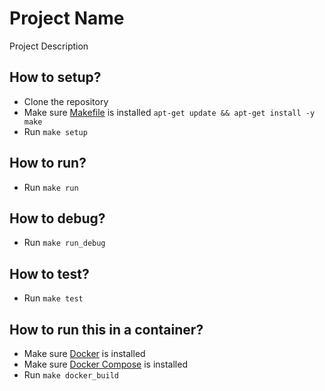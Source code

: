 # Project Name

Project Description

## How to setup?

- Clone the repository
- Make sure [Makefile](https://www.gnu.org/software/make/manual/make.html) is installed `apt-get update && apt-get install -y make`
- Run `make setup`

## How to run?

- Run `make run`

## How to debug?

- Run `make run_debug`

## How to test?

- Run `make test`

## How to run this in a container?

- Make sure [Docker](https://docs.docker.com/get-docker/) is installed
- Make sure [Docker Compose](https://docs.docker.com/compose/install/) is installed
- Run `make docker_build`